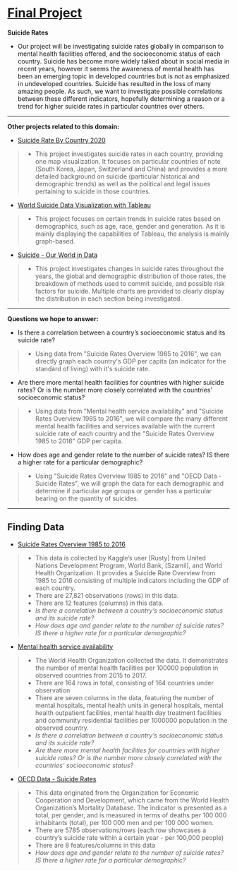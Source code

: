 # [Final Project](https://info201b-wi20.github.io/final-project-suicide_rates/)

**Suicide Rates**
- Our project will be investigating suicide rates globally in comparison to mental health facilities offered, and the socioeconomic status of each country. Suicide has become more widely talked about in social media in recent years, however it seems the awareness of mental health has been an emerging topic in developed countries but is not as emphasized in undeveloped countries. Suicide has resulted in the loss of many amazing people. As such, we want to investigate possible correlations between these different indicators, hopefully determining a reason or a trend for higher suicide rates in particular countries over others.

---

**Other projects related to this domain:**
- [Suicide Rate By Country 2020](http://worldpopulationreview.com/countries/suicide-rate-by-country/)
>- This project investigates suicide rates in each country, providing one map visualization. It focuses on particular countries of note (South Korea, Japan, Switzerland and China) and provides a more detailed background on suicide (particular historical and demographic trends) as well as the political and legal issues pertaining to suicide in those countries.
- [World Suicide Data Visualization with Tableau](https://medium.com/@lulu.ilmaknun.q/world-suicide-data-visualization-with-tableau-4464b68883f5)
>- This project focuses on certain trends in suicide rates based on demographics, such as age, race, gender and generation. As it is mainly displaying the capabilities of Tableau, the analysis is mainly graph-based.
- [Suicide - Our World in Data](https://ourworldindata.org/suicide)
>- This project investigates changes in suicide rates throughout the years, the global and demographic distribution of those rates, the breakdown of methods used to commit suicide, and possible risk factors for suicide. Multiple charts are provided to clearly display the distribution in each section being investigated.

---

**Questions we hope to answer:**
- Is there a correlation between a country’s socioeconomic status and its suicide rate?
>- Using data from "Suicide Rates Overview 1985 to 2016", we can directly graph each country's GDP per capita (an indicator for the standard of living) with it's suicide rate.
- Are there more mental health facilities for countries with higher suicide rates? Or is the number more closely correlated with the countries' socioeconomic status?
>- Using data from "Mental health service availability" and "Suicide Rates Overview 1985 to 2016", we will compare the many different mental health facilities and services available with the current suicide rate of each country and the "Suicide Rates Overview 1985 to 2016" GDP per capita.
- How does age and gender relate to the number of suicide rates? IS there a higher rate for a particular demographic?
>- Using "Suicide Rates Overview 1985 to 2016" and "OECD Data - Suicide Rates", we will graph the data for each demographic and determine if particular age groups or gender has a particular bearing on the quantity of suicides.

---

## Finding Data
- [Suicide Rates Overview 1985 to 2016](https://www.kaggle.com/russellyates88/suicide-rates-overview-1985-to-2016)
>- This data is collected by Kaggle’s user [Rusty] from United Nations Development Program, World Bank, [Szamil], and World Health Organization. It provides a Suicide Rate Overview from 1985 to 2016 consisting of multiple indicators including the GDP of each country.
>- There are 27,821 observations (rows) in this data.
>- There are 12 features (columns) in this data.
>- _Is there a correlation between a country’s socioeconomic status and its suicide rate?_
>- _How does age and gender relate to the number of suicide rates? IS there a higher rate for a particular demographic?_

- [Mental health service availability](http://apps.who.int/gho/data/node.main.MHFAC?lang=en)
>- The World Health Organization collected the data. It demonstrates the number of mental health facilities per 100000 population in observed countries from 2015 to 2017.
>- There are 164 rows in total, consisting of 164 countries under observation
>- There are seven columns in the data, featuring the number of mental hospitals, mental health units in general hospitals, mental health outpatient facilities, mental health day treatment facilities and community residential facilities per 1000000 population in the observed country.
>- _Is there a correlation between a country’s socioeconomic status and its suicide rate?_
>- _Are there more mental health facilities for countries with higher suicide rates? Or is the number more closely correlated with the countries' socioeconomic status?_

- [OECD Data - Suicide Rates](https://data.oecd.org/healthstat/suicide-rates.htm)
>- This data originated from the Organization for Economic Cooperation and Development, which came from the World Health Organization’s Mortality Database. The indicator is presented as a total, per gender, and is measured in terms of deaths per 100 000 inhabitants (total), per 100 000 men and per 100 000 women.
>- There are 5785 observations/rows (each row showcases a country’s suicide rate within a certain year - per 100,000 people)
>- There are 8 features/columns in this data
>- _How does age and gender relate to the number of suicide rates? IS there a higher rate for a particular demographic?_
